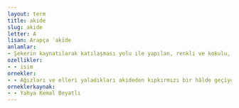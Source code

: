 ```yaml
---
layout: term
title: akide
slug: akide
letter: A
lisan: Arapça ʿaḳīde
anlamlar:
- Şekerin kaynatılarak katılaşması yolu ile yapılan, renkli ve kokulu, ağızda güç eriyen şeker; akide şekeri
ozellikler:
- - isim
ornekler:
- - Ağızları ve elleri yaladıkları akideden kıpkırmızı bir hâlde geçiyorlardı.
orneklerkaynak:
- - Yahya Kemal Beyatlı
---
```

